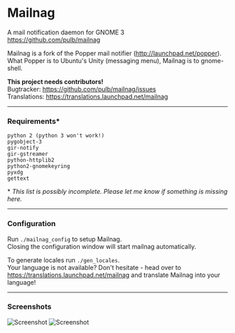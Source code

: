 # Mailnag
A mail notification daemon for GNOME 3  
https://github.com/pulb/mailnag

Mailnag is a fork of the Popper mail notifier (http://launchpad.net/popper).    
What Popper is to Ubuntu's Unity (messaging menu), Mailnag is to gnome-shell.

__This project needs contributors!__  
Bugtracker: https://github.com/pulb/mailnag/issues  
Translations: https://translations.launchpad.net/mailnag
***

### Requirements*  
    python 2 (python 3 won't work!)
    pygobject-3
    gir-notify
    gir-gstreamer
    python-httplib2
    python2-gnomekeyring
    pyxdg
    gettext

\* _This list is possibly incomplete. Please let me know if something is missing here._
***

### Configuration

Run `./mailnag_config` to setup Mailnag.    
Closing the configuration window will start mailnag automatically.

To generate locales run `./gen_locales`.    
Your language is not available? Don't hesitate - head over to https://translations.launchpad.net/mailnag and translate Mailnag into your language!
***

### Screenshots

![Screenshot](http://www.shockshit.net/mailnag/screenshots/notification.png "Mail notification")
![Screenshot](http://www.shockshit.net/mailnag/screenshots/config.png "Configuration window")
